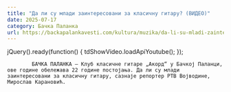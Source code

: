 ```yaml
---
title: "Да ли су млади заинтересовани за класичну гитару? (ВИДЕО)"
date: 2025-07-17
category: Бачка Паланка
url: https://backapalankavesti.com/kultura/muzika/da-li-su-mladi-zainteresovani-za-klasicnu-gitaru-video/
---
```


jQuery().ready(function() {
                            tdShowVideo.loadApiYoutube(); 
                        });
                        
                    
            БАЧКА ПАЛАНКА – Клуб класичне гитаре „Акорд“ у Бачкој Паланци, ове године обележава 22 године постојања. Да ли су млади заинтересовани за класичну гитару, сазнаје репортер РТВ Војводине, Мирослав Карановић.
